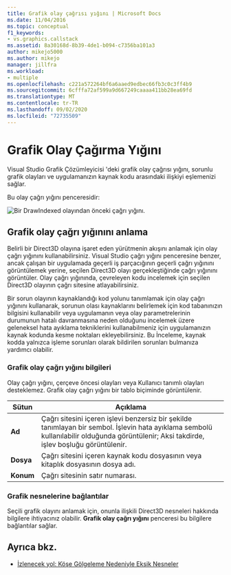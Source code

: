 ```yaml
---
title: Grafik olay çağrısı yığını | Microsoft Docs
ms.date: 11/04/2016
ms.topic: conceptual
f1_keywords:
- vs.graphics.callstack
ms.assetid: 8a30168d-8b39-4de1-b094-c7356ba101a3
author: mikejo5000
ms.author: mikejo
manager: jillfra
ms.workload:
- multiple
ms.openlocfilehash: c221a572264bf6a6aaed9edbec66fb3c0c3ff4b9
ms.sourcegitcommit: 6cfffa72af599a9d667249caaaa411bb28ea69fd
ms.translationtype: MT
ms.contentlocale: tr-TR
ms.lasthandoff: 09/02/2020
ms.locfileid: "72735509"
---
```

# <a name="graphics-event-call-stack"></a>Grafik Olay Çağırma Yığını
Visual Studio Grafik Çözümleyicisi 'deki grafik olay çağrısı yığını, sorunlu grafik olayları ve uygulamanızın kaynak kodu arasındaki ilişkiyi eşlemenizi sağlar.

 Bu olay çağrı yığını penceresidir:

 ![Bir DrawIndexed olayından önceki çağrı yığını.](media/gfx_diag_demo_graphics_event_call_stack_orientation.png "gfx_diag_demo_graphics_event_call_stack_orientation")

## <a name="understanding-the-graphics-event-call-stack"></a>Grafik olay çağrı yığınını anlama
 Belirli bir Direct3D olayına işaret eden yürütmenin akışını anlamak için olay çağrı yığınını kullanabilirsiniz. Visual Studio çağrı yığını penceresine benzer, ancak çalışan bir uygulamada geçerli iş parçacığının geçerli çağrı yığınını görüntülemek yerine, seçilen Direct3D olayı gerçekleştiğinde çağrı yığınını görüntüler. Olay çağrı yığınında, çevreleyen kodu incelemek için seçilen Direct3D olayının çağrı sitesine atlayabilirsiniz.

 Bir sorun olayının kaynaklandığı kod yolunu tanımlamak için olay çağrı yığınını kullanarak, sorunun olası kaynaklarını belirlemek için kod tabanınızın bilgisini kullanabilir veya uygulamanın veya olay parametrelerinin durumunun hatalı davranmasına neden olduğunu incelemek üzere geleneksel hata ayıklama tekniklerini kullanabilmeniz için uygulamanızın kaynak kodunda kesme noktaları ekleyebilirsiniz. Bu İnceleme, kaynak kodda yalnızca işleme sorunları olarak bildirilen sorunları bulmanıza yardımcı olabilir.

### <a name="graphics-event-call-stack-information"></a>Grafik olay çağrı yığını bilgileri
 Olay çağrı yığını, çerçeve öncesi olayları veya Kullanıcı tanımlı olayları desteklemez. Grafik olay çağrı yığını bir tablo biçiminde görüntülenir.

|Sütun|Açıklama|
|------------|-----------------|
|**Ad**|Çağrı sitesini içeren işlevi benzersiz bir şekilde tanımlayan bir sembol. İşlevin hata ayıklama sembolü kullanılabilir olduğunda görüntülenir; Aksi takdirde, işlev boşluğu görüntülenir.|
|**Dosya**|Çağrı sitesini içeren kaynak kodu dosyasının veya kitaplık dosyasının dosya adı.|
|**Konum**|Çağrı sitesinin satır numarası.|

### <a name="links-to-graphics-objects"></a>Grafik nesnelerine bağlantılar
 Seçili grafik olayını anlamak için, onunla ilişkili Direct3D nesneleri hakkında bilgilere ihtiyacınız olabilir. **Grafik olay çağrı yığını** penceresi bu bilgilere bağlantılar sağlar.

## <a name="see-also"></a>Ayrıca bkz.
- [İzlenecek yol: Köşe Gölgeleme Nedeniyle Eksik Nesneler](walkthrough-missing-objects-due-to-vertex-shading.md)